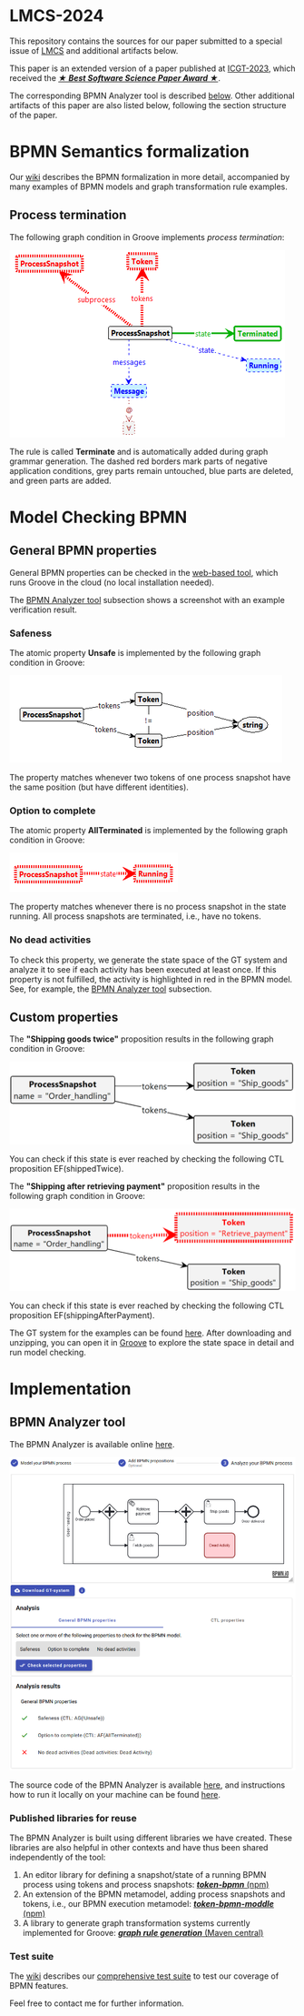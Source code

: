 # LMCS-2024
This repository contains the sources for our paper submitted to a special issue of [LMCS](https://lmcs.episciences.org/) and additional artifacts below.

This paper is an extended version of a paper published at [ICGT-2023](https://doi.org/10.1007/978-3-031-36709-0_11), which received the [**_★ Best Software Science Paper Award ★_**](https://raw.githubusercontent.com/timKraeuter/ICGT-2023/main/BestPaperICGT2023.pdf).



The corresponding BPMN Analyzer tool is described [below](https://github.com/timKraeuter/LMCS_2024#bpmn-analyzer-tool).
Other additional artifacts of this paper are also listed below, following the section structure of the paper.

# BPMN Semantics formalization

Our [wiki](https://github.com/timKraeuter/Rewrite_Rule_Generation/wiki) describes the BPMN formalization in more detail, accompanied by many examples of BPMN models and graph transformation rule examples.

## Process termination

The following graph condition in Groove implements _process termination_:

![Atomic property AllTerminated implemented in Groove.](./artifacts/Terminate.png)

The rule is called **Terminate** and is automatically added during graph grammar generation.
The dashed red borders mark parts of negative application conditions, grey parts remain untouched,
blue parts are deleted, and green parts are added.

# Model Checking BPMN

## General BPMN properties

General BPMN properties can be checked in the [web-based tool](https://bpmnanalyzer.whitefield-c9fed487.northeurope.azurecontainerapps.io), which runs Groove in the cloud (no local installation needed).

The [BPMN Analyzer tool](https://github.com/timKraeuter/LMCS_2024#bpmn-analyzer-tool) subsection shows a screenshot with an example verification result.

### Safeness

The atomic property **Unsafe** is implemented by the following graph condition in Groove:

![Atomic property Unsafe implemented in Groove.](./images/Unsafe.png)

The property matches whenever two tokens of one process snapshot have the same position (but have
different identities).

### Option to complete

The atomic property **AllTerminated** is implemented by the following graph condition in Groove:

![Atomic property AllTerminated implemented in Groove.](./artifacts/AllTerminated.png)

The property matches whenever there is no process snapshot in the state running. All process
snapshots are terminated, i.e., have no tokens.

### No dead activities

To check this property, we generate the state space of the GT system and analyze it to see if each activity has been executed at least once.
If this property is not fulfilled, the activity is highlighted in red in the BPMN model.
See, for example, the [BPMN Analyzer tool](https://github.com/timKraeuter/LMCS_2024#bpmn-analyzer-tool) subsection.

## Custom properties

The **"Shipping goods twice"** proposition results in the following graph condition in Groove:

![Shipped goods twice proposition in Groove.](./artifacts/customPropositions/shippedTwice_groove.png)

You can check if this state is ever reached by checking the following CTL proposition EF(shippedTwice).

The **"Shipping after retrieving payment"** proposition results in the following graph condition in Groove:

![Shipping after retrieving payment proposition in Groove.](./artifacts/customPropositions/shippingAfterPayment_groove.png)

You can check if this state is ever reached by checking the following CTL proposition EF(shippingAfterPayment).

The GT system for the examples can be found [here](/artifacts/customPropositions/orderHandling.gps.zip).
After downloading and unzipping, you can open it in [Groove](https://groove.ewi.utwente.nl/) to explore the state space in detail and run model checking.

# Implementation

## BPMN Analyzer tool

The BPMN Analyzer is available
online [here](https://bpmnanalyzer.whitefield-c9fed487.northeurope.azurecontainerapps.io).

[![Screenshot of the application.](./artifacts/impl_step3_long.png)](https://bpmnanalyzer.whitefield-c9fed487.northeurope.azurecontainerapps.io)

The source code of the BPMN Analyzer is available [here](https://github.com/timKraeuter/Rewrite_Rule_Generation), and instructions how to run it locally on your machine can be found [here](https://github.com/timKraeuter/Rewrite_Rule_Generation/blob/master/server/README.md).


### Published libraries for reuse
The BPMN Analyzer is built using different libraries we have created.
These libraries are also helpful in other contexts and have thus been shared independently of the tool:

1. An editor library for defining a snapshot/state of a running BPMN process using tokens and process snapshots: [**_token-bpmn_** (npm)](https://www.npmjs.com/package/bpmn-token)
2. An extension of the BPMN metamodel, adding process snapshots and tokens, i.e., our BPMN execution metamodel: [**_token-bpmn-moddle_** (npm)](https://www.npmjs.com/package/token-bpmn-moddle)
3. A library to generate graph transformation systems currently implemented for Groove: [**_graph rule generation_** (Maven central)](tbd) 

### Test suite

The [wiki](https://github.com/timKraeuter/Rewrite_Rule_Generation/wiki) describes our [comprehensive test suite](https://github.com/timKraeuter/Rewrite_Rule_Generation/wiki/Test-Suite) to test our coverage of BPMN features. 

Feel free to contact me for further information.
